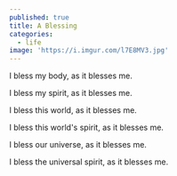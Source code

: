 ```yaml
---
published: true
title: A Blessing
categories:
  - life
image: 'https://i.imgur.com/l7E8MV3.jpg'
---
```

I bless my body,
as it blesses me.

I bless my spirit,
as it blesses me.

I bless this world,
as it blesses me.

I bless this world's spirit,
as it blesses me.

I bless our universe,
as it blesses me.

I bless the universal spirit,
as it blesses me.






